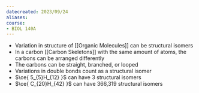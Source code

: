 ```yaml
---
datecreated: 2023/09/24
aliases: 
course:
- BIOL 140A
---
```


- Variation in structure of [[Organic Molecules]] can be structural isomers
- In a carbon [[Carbon Skeletons]] with the same amount of atoms, the carbons can be arranged differently
- The carbons can be straight, branched, or looped
- Variations in double bonds count as a structural isomer
- $\ce{ 5_{5}H_{12} }$ can have 3 structural isomers
- $\ce{ C_{20}H_{42} }$ can have 366,319 structural isomers